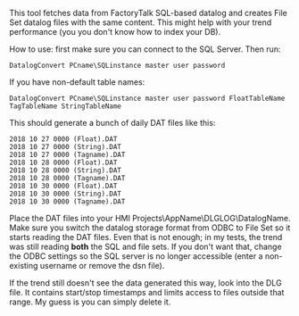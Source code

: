 This tool fetches data from FactoryTalk SQL-based datalog and creates File Set datalog files with the same content. This might help with your trend performance (you you don't know how to index your DB).

How to use: first make sure you can connect to the SQL Server. Then run:

```
DatalogConvert PCname\SQLinstance master user password
```

If you have non-default table names:

```
DatalogConvert PCname\SQLinstance master user password FloatTableName TagTableName StringTableName
```

This should generate a bunch of daily DAT files like this:

```
2018 10 27 0000 (Float).DAT
2018 10 27 0000 (String).DAT
2018 10 27 0000 (Tagname).DAT
2018 10 28 0000 (Float).DAT
2018 10 28 0000 (String).DAT
2018 10 28 0000 (Tagname).DAT
2018 10 30 0000 (Float).DAT
2018 10 30 0000 (String).DAT
2018 10 30 0000 (Tagname).DAT
```

Place the DAT files into your HMI Projects\AppName\DLGLOG\DatalogName. Make sure you switch the datalog storage format from ODBC to File Set so it starts reading the DAT files. Even that is not enough; in my tests, the trend was still reading **both** the SQL and file sets. If you don't want that, change the ODBC settings so the SQL server is no longer accessible (enter a non-existing username or remove the dsn file).

If the trend still doesn't see the data generated this way, look into the DLG file. It contains start/stop timestamps and limits access to files outside that range. My guess is you can simply delete it.
